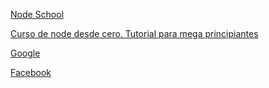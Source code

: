 [Node School](https://nodeschool.io/)

[Curso de node desde cero. Tutorial para mega principiantes](https://www.youtube.com/watch?v=BhvLIzVL8_o&feature=youtu.be)

[Google](www.google.cl)

[Facebook](www.fb.c)